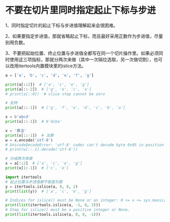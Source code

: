 # 不要在切片里同时指定起止下标与步进

1、同时指定切片的起止下标与步进值理解起来会很困难。 

2、如果要指定步进值，那就省略起止下标，而且最好采用正数作为步进值，尽量别用负数。 

3、不要把起始位置、终止位置与步进值全都写在同一个切片操作里。如果必须同时使用这三项指标，那就分两次来做（其中一次隔位选取，另一次做切割），也可以改用itertools内置模块里的islice方法。

```python
a = ['a', 'b', 'c', 'd', 'e', 'f', 'g']

print(a[::2])  # ['a', 'c', 'e', 'g']
print(a[::-2])  # ['g', 'e', 'c', 'a']
# print(a[::0])  # slice step cannot be zero

# 反转
print(a[::-1])  # ['g', 'f', 'e', 'd', 'c', 'b', 'a']

x = b'abcd'
print(x[::-1])  # b'dcba'

x = '算法'
print(x[::-1])  # 法算
w = x.encode('utf-8')
# UnicodeDecodeError: 'utf-8' codec can't decode byte 0x95 in position 0: invalid start byte
# print(w[::-1].decode('utf-8'))

# 分成两次来做
x = a[::2]  # ['a', 'c', 'e', 'g']
print(x[1:-1])  # ['c', 'e']

import itertools
# 起止位置与步进值都不能是负数
y = itertools.islice(a, 0, 8, 2)
print(list(y))  # ['a', 'c', 'e', 'g']

# Indices for islice() must be None or an integer: 0 <= x <= sys.maxsize.
print(list(itertools.islice(a, -1, 8, 2)))
# Step for islice() must be a positive integer or None.
print(list(itertools.islice(a, 0, 8, -1)))
```

